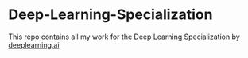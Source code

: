 # Deep-Learning-Specialization

This repo contains all my work for the Deep Learning Specialization by [deeplearning.ai](https://www.coursera.org/deeplearning-ai)

